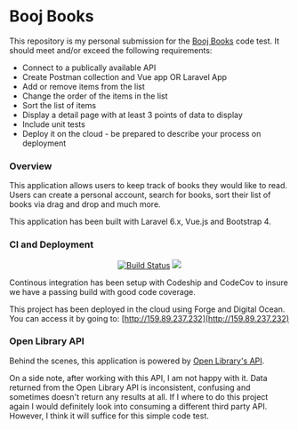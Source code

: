 # Booj Books

This repository is my personal submission for the [Booj Books](https://github.com/ActiveWebsite/boojbooks) code test. It should meet and/or exceed the following requirements:

* Connect to a publically available API
* Create Postman collection and Vue app OR Laravel App 
* Add or remove items from the list
* Change the order of the items in the list
* Sort the list of items
* Display a detail page with at least 3 points of data to display
* Include unit tests
* Deploy it on the cloud - be prepared to describe your process on deployment

### Overview

This application allows users to keep track of books they would like to read. Users can create a personal account, search for books, sort their list of books via drag and drop and much more.

This application has been built with Laravel 6.x, Vue.js and Bootstrap 4.

### CI and Deployment

<p align="center">
<a href="https://app.codeship.com/projects/374302"><img src="https://app.codeship.com/projects/4a59fa30-ea1d-0137-b80b-22ee8611456c/status?branch=dev" alt="Build Status"></a>
<a href="https://codecov.io/gh/denisrpriebe/booj-books">
  <img src="https://codecov.io/gh/denisrpriebe/booj-books/branch/dev/graph/badge.svg?token=0dqdBCzHwl" />
</a>
</p>

Continous integration has been setup with Codeship and CodeCov to insure we have a passing build with good code coverage.

This project has been deployed in the cloud using Forge and Digital Ocean. You can access it by going to: [http://159.89.237.232](http://159.89.237.232)

### Open Library API

Behind the scenes, this application is powered by [Open Library's API](https://openlibrary.org/developers/api). 

On a side note, after working with this API, I am not happy with it. Data returned from the Open Library API is inconsistent, confusing and sometimes doesn't return any results at all. If I where to do this project again I would definitely look into consuming a different third party API. However, I think it will suffice for this simple code test.
